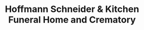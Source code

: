 ---
title: "Hoffmann Schneider & Kitchen Funeral Home and Crematory"
url: /dubuque/hoffmann-schneider-and-kitchen-funeral-home-and-crematory/
shop: funeral directors
---